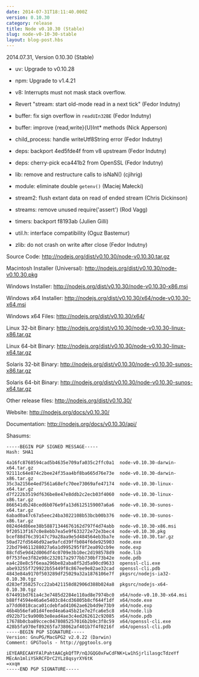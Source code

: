 ```yaml
---
date: 2014-07-31T18:11:40.000Z
version: 0.10.30
category: release
title: Node v0.10.30 (Stable)
slug: node-v0-10-30-stable
layout: blog-post.hbs
---
```


2014.07.31, Version 0.10.30 (Stable)

* uv: Upgrade to v0.10.28

* npm: Upgrade to v1.4.21

* v8: Interrupts must not mask stack overflow.

* Revert "stream: start old-mode read in a next tick" (Fedor Indutny)

* buffer: fix sign overflow in `readUIn32BE` (Fedor Indutny)

* buffer: improve {read,write}{U}Int* methods (Nick Apperson)

* child_process: handle writeUtf8String error (Fedor Indutny)

* deps: backport 4ed5fde4f from v8 upstream (Fedor Indutny)

* deps: cherry-pick eca441b2 from OpenSSL (Fedor Indutny)

* lib: remove and restructure calls to isNaN() (cjihrig)

* module: eliminate double `getenv()` (Maciej Małecki)

* stream2: flush extant data on read of ended stream (Chris Dickinson)

* streams: remove unused require('assert') (Rod Vagg)

* timers: backport f8193ab (Julien Gilli)

* util.h: interface compatibility (Oguz Bastemur)

* zlib: do not crash on write after close (Fedor Indutny)


Source Code: http://nodejs.org/dist/v0.10.30/node-v0.10.30.tar.gz

Macintosh Installer (Universal): http://nodejs.org/dist/v0.10.30/node-v0.10.30.pkg

Windows Installer: http://nodejs.org/dist/v0.10.30/node-v0.10.30-x86.msi

Windows x64 Installer: http://nodejs.org/dist/v0.10.30/x64/node-v0.10.30-x64.msi

Windows x64 Files: http://nodejs.org/dist/v0.10.30/x64/

Linux 32-bit Binary: http://nodejs.org/dist/v0.10.30/node-v0.10.30-linux-x86.tar.gz

Linux 64-bit Binary: http://nodejs.org/dist/v0.10.30/node-v0.10.30-linux-x64.tar.gz

Solaris 32-bit Binary: http://nodejs.org/dist/v0.10.30/node-v0.10.30-sunos-x86.tar.gz

Solaris 64-bit Binary: http://nodejs.org/dist/v0.10.30/node-v0.10.30-sunos-x64.tar.gz

Other release files: http://nodejs.org/dist/v0.10.30/

Website: http://nodejs.org/docs/v0.10.30/

Documentation: http://nodejs.org/docs/v0.10.30/api/

Shasums:
```
-----BEGIN PGP SIGNED MESSAGE-----
Hash: SHA1

4a16fc8768594cad5b4635e709afa035c2ffc0a1  node-v0.10.30-darwin-x64.tar.gz
92111c64e874c2bee24f35aa4bf8ba665d76e73e  node-v0.10.30-darwin-x86.tar.gz
35c3a2156e4ed7561a68efc70ee73069afe47174  node-v0.10.30-linux-x64.tar.gz
d7f222b3519df636be8e47e8ddb2c2ecb03f4060  node-v0.10.30-linux-x86.tar.gz
866541db248ced6b076e9fa13d6125159007a6a6  node-v0.10.30-sunos-x64.tar.gz
6abad0a47c67a5eec24ba3022108b53bcb00b376  node-v0.10.30-sunos-x86.tar.gz
0824d4d86ee38b58871344676162d797f4d74abb  node-v0.10.30-x86.msi
9f20513f167c0e8ebb7ea5e9f633272e72e3bec4  node-v0.10.30.pkg
bcef88d76c39147c79a28aa9e5d484564eb3ba7e  node-v0.10.30.tar.gz
50ad72fd5646d92ae9afcd39ffb084f6de925903  node.exe
22bd794611288027a6a1d995295f8f2ea092cb9e  node.exp
88cfd5e9d42d006df4c0709e3b10ec2d198578d9  node.lib
0f753fee3f82e98c232017a2977bb730bf73b42e  node.pdb
ea4c28e8c5f6eaa296be82aba8f52d5a90cd9633  openssl-cli.exe
abe93255f729922b55449f8c867ee9e82ae32cad  openssl-cli.pdb
4843e84a9170f503289df25029a32a1876106e7f  pkgsrc/nodejs-ia32-0.10.30.tgz
d283ef358257cc22ab421158d82906d388b024a8  pkgsrc/nodejs-x64-0.10.30.tgz
674491bd761a4c3e7485d2284e110ad8e7974bc0  x64/node-v0.10.30-x64.msi
b88ff4594e46a6e5403c84cd36805b8cf644f1df  x64/node.exe
a77dd6018caca01cdebfad41062ae62b4d9e73b9  x64/node.exp
46b4b56efa01d4feed4ea6a45b21e7e2fca6e5c8  x64/node.lib
d922b71c9a900b3e8ead4ae3c4ed262612c92085  x64/node.pdb
17678b0cba89ccec0478085257016b2b9c3f8c59  x64/openssl-cli.exe
428b5fa970ef89265fa738062af401b7f4f0216f  x64/openssl-cli.pdb
-----BEGIN PGP SIGNATURE-----
Version: GnuPG/MacGPG2 v2.0.22 (Darwin)
Comment: GPGTools - http://gpgtools.org

iEYEARECAAYFAlPahtAACgkQfTP/nQJGQG0xFwCdFNK+Lw1hSjrlilasgcTdzeYf
MEcAn1mliYSkRCFDrC2YLz8qsyrXY6tK
=xxqm
-----END PGP SIGNATURE-----
```
